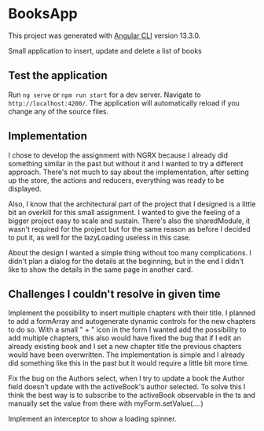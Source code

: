 # BooksApp

This project was generated with [Angular CLI](https://github.com/angular/angular-cli) version 13.3.0.

Small application to insert, update and delete a list of books

## Test the application

Run `ng serve` or `npm run start` for a dev server. Navigate to `http://localhost:4200/`. The application will automatically reload if you change any of the source files.

## Implementation

I chose to develop the assignment with NGRX because I already did something similar in the past but without it and I wanted to try a different approach.
There's not much to say about the implementation, after setting up the store, the actions and reducers, everything was ready to be displayed.

Also, I know that the architectural part of the project that I designed is a little bit an overkill for this small assignment. I wanted to give the feeling of a bigger project easy to scale and sustain. There's also the sharedModule, it wasn't required for the project but for the same reason as before I decided to put it, as well for the lazyLoading useless in this case.

About the design I wanted a simple thing without too many complications.
I didn't plan a dialog for the details at the beginning, but in the end I didn't like to show the details in the same page in another card.

## Challenges I couldn't resolve in given time

Implement the possibility to insert multiple chapters with their title. I planned to add a formArray and autogenerate dynamic controls for the new chapters to do so. With a small " + " icon in the form I wanted add the possibility to add multiple chapters, this also would have fixed the bug that if I edit an already existing book and I set a new chapter title the previous chapters would have been overwritten.
The implementation is simple and I already did something like this in the past but it would require a little bit more time.

Fix the bug on the Authors select, when I try to update a book the Author field doesn't update with the activeBook's author selected. To solve this I think the best way is to subscribe to the activeBook observable in the ts and manually set the value from there with myForm.setValue(....)

Implement an interceptor to show a loading spinner.
